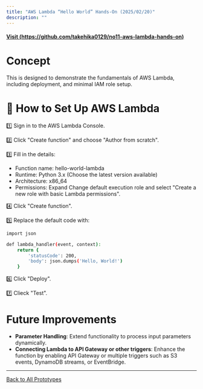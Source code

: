 ```yaml
---
title: "AWS Lambda “Hello World” Hands-On (2025/02/20)"
description: ""
---
```


#### [Visit (https://github.com/takehika0129/no11-aws-lambda-hands-on)](https://github.com/takehika0129/no11-aws-lambda-hands-on)


# **Concept**
This is designed to demonstrate the fundamentals of AWS Lambda, including deployment, and minimal IAM role setup.


# **📖 How to Set Up AWS Lambda**
1️⃣ Sign in to the AWS Lambda Console.

2️⃣ Click "Create function" and choose "Author from scratch".

3️⃣ Fill in the details:
- Function name: hello-world-lambda
- Runtime: Python 3.x (Choose the latest version available)
- Architecture: x86_64
- Permissions: Expand Change default execution role and select "Create a new role with basic Lambda permissions".
  
4️⃣ Click "Create function".

5️⃣ Replace the default code with:
```sh
import json

def lambda_handler(event, context):
    return {
        'statusCode': 200,
        'body': json.dumps('Hello, World!')
    }
```

6️⃣ Click "Deploy".

7️⃣ Clieck "Test".

   
# **Future Improvements**
- **Parameter Handling**: Extend functionality to process input parameters dynamically.
- **Connecting Lambda to API Gateway or other triggers**: Enhance the function by enabling API Gateway or multiple triggers such as S3 events, DynamoDB streams, or EventBridge.
  
---
[Back to All Prototypes](../index.md)
